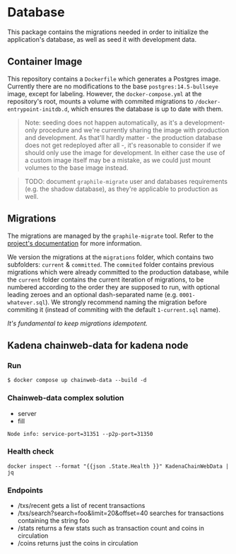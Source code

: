 # Database

This package contains the migrations needed in order to initialize the application's database, as well as seed it with development data.

## Container Image

This repository contains a `Dockerfile` which generates a Postgres image. Currently there are no modifications to the base `postgres:14.5-bullseye` image, except for labeling. However, the `docker-compose.yml` at the repository's root, mounts a volume with commited migrations to `/docker-entrypoint-initdb.d`, which ensures the database is up to date with them.

> Note: seeding does not happen automatically, as it's a development-only procedure and we're currently sharing the image with production and development. As that'll hardly matter - the production database does not get redeployed after all -, it's reasonable to consider if we should only use the image for development. In either case the use of a custom image itself may be a mistake, as we could just mount volumes to the base image instead.

> TODO: document `graphile-migrate` user and databases requirements (e.g. the shadow database), as they're applicable to production as well.

## Migrations

The migrations are managed by the `graphile-migrate` tool. Refer to the [project's documentation](https://github.com/graphile/migrate) for more information.

We version the migrations at the `migrations` folder, which contains two subfolders: `current` & `committed`. The `commited` folder contains previous migrations which were already committed to the production database, while the `current` folder contains the current iteration of migrations, to be numbered according to the order they are supposed to run, with optional leading zeroes and an optional dash-separated name (e.g. `0001-whatever.sql`). We strongly recommend naming the migration before commiting it (instead of commiting with the default `1-current.sql` name).

*It's fundamental to keep migrations idempotent.*

## Kadena chainweb-data for kadena node

### Run
```shell script
$ docker compose up chainweb-data --build -d

```
### Chainweb-data complex solution
- server 
- fill

```shell script
Node info: service-port=31351 --p2p-port=31350
```

### Health check
```shell script
docker inspect --format "{{json .State.Health }}" KadenaChainWebData | jq
```

### Endpoints
- /txs/recent gets a list of recent transactions
- /txs/search?search=foo&limit=20&offset=40 searches for transactions containing the string foo
- /stats returns a few stats such as transaction count and coins in circulation
- /coins returns just the coins in circulation

